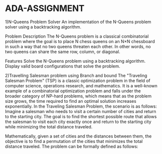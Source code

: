 # ADA-ASSIGNMENT 

1)N-Queens Problem Solver
An implementation of the N-Queens problem solver using a backtracking algorithm.

Problem Description
The N-Queens problem is a classical combinatorial problem where the goal is to place N chess queens on an N×N chessboard in such a way that no two queens threaten each other. In other words, no two queens can share the same row, column, or diagonal.

Features
Solve the N-Queens problem using a backtracking algorithm.
Display valid board configurations that solve the problem.

2)Travelling Salesman problem using Branch and bound
The "Traveling Salesman Problem" (TSP) is a classic optimization problem in the field of computer science, operations research, and mathematics. It is a well-known example of a combinatorial optimization problem and falls under the broader category of NP-hard problems, which means that as the problem size grows, the time required to find an optimal solution increases exponentially.
In the Traveling Salesman Problem, the scenario is as follows: Imagine a salesman who needs to visit a certain number of cities and return to the starting city. The goal is to find the shortest possible route that allows the salesman to visit each city exactly once and return to the starting city while minimizing the total distance traveled.

Mathematically, given a set of cities and the distances between them, the objective is to find a permutation of the cities that minimizes the total distance traveled. The problem can be formally defined as follows:




